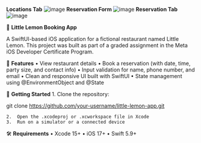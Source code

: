 **Locations Tab**
![image](https://github.com/user-attachments/assets/1da4f605-374d-4e25-92a5-3a15dd443493)
**Reservation Form**
![image](https://github.com/user-attachments/assets/cf6c5d86-b4ca-4a8c-b161-7c0f25ad6e50)
**Reservation Tab**
![image](https://github.com/user-attachments/assets/8d0ddd8c-a6f9-4739-ba6a-727205c7a55c)


🍋 **Little Lemon Booking App**

A SwiftUI-based iOS application for a fictional restaurant named Little Lemon.
This project was built as part of a graded assignment in the Meta iOS Developer Certificate Program.

📱 **Features**
	•	View restaurant details
	•	Book a reservation (with date, time, party size, and contact info)
	•	Input validation for name, phone number, and email
	•	Clean and responsive UI built with SwiftUI
	•	State management using @EnvironmentObject and @State

🚀 **Getting Started**
	1.	Clone the repository:

git clone https://github.com/your-username/little-lemon-app.git


	2.	Open the .xcodeproj or .xcworkspace file in Xcode
	3.	Run on a simulator or a connected device

🛠️ **Requirements**
	•	Xcode 15+
	•	iOS 17+
	•	Swift 5.9+
